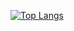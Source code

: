 [![Top Langs](https://github-readme-stats.vercel.app/api/top-langs/?username=mkn96&layout=compact)](https://github.com/mkn96/github-readme-stats)
